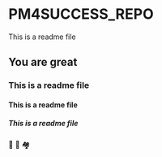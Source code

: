 # PM4SUCCESS_REPO
This is a readme file
## You are great
### This is a readme file
#### This is a readme file
##### This is a readme file
🚒 👮 🏘️
